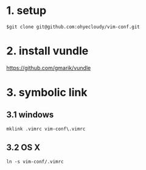 # 1. setup
    $git clone git@github.com:ohyecloudy/vim-conf.git

# 2. install vundle
https://github.com/gmarik/vundle

# 3. symbolic link
## 3.1 windows
    mklink .vimrc vim-conf\.vimrc
## 3.2 OS X
    ln -s vim-conf/.vimrc


